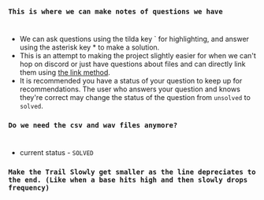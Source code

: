 




[//]: <> (IT IS RECOMMENDED THAT YOU READ THIS IN PREVIEW MODE.)

[//]: <> (EDITS CAN BE MADE IN THE MARKDOWN FILE BUT PLEASE MAKE IT LEGIBLE FOR OTHERS TO READ IN THE PREVIEW.)




### `This is where we can make notes of questions we have`
#
* We can ask questions using the tilda key ` for highlighting, and answer using the asterisk key * to make a solution.
* This is an attempt to making the project slightly easier for when we can't hop on discord or just have questions about files and can directly link them using [the link method](TODO.md).
* It is recommended you have a status of your question to keep up for recommendations. The user who answers your question and knows they're correct may change the status of the question from `unsolved` to `solved`.

### `Do we need the csv and wav files anymore?`
#
- current status - `SOLVED`

### `Make the Trail Slowly get smaller as the line depreciates to the end. (Like when a base hits high and then slowly drops frequency)` 
#